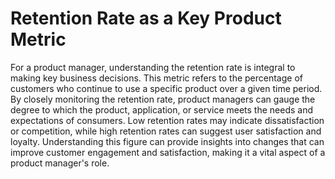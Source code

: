# Retention Rate as a Key Product Metric

For a product manager, understanding the retention rate is integral to making key business decisions. This metric refers to the percentage of customers who continue to use a specific product over a given time period. By closely monitoring the retention rate, product managers can gauge the degree to which the product, application, or service meets the needs and expectations of consumers. Low retention rates may indicate dissatisfaction or competition, while high retention rates can suggest user satisfaction and loyalty. Understanding this figure can provide insights into changes that can improve customer engagement and satisfaction, making it a vital aspect of a product manager's role.